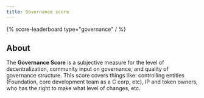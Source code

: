 ```yaml
---
title: Governance score
---
```


{% score-leaderboard type="governance" / %}

## About

The **Governance Score** is a subjective measure for the level of decentralization, community input on governance, and quality of governance structure. This score covers things like: controlling entities (Foundation, core development team as a C corp, etc), IP and token owners, who has the right to make what level of changes, etc.
